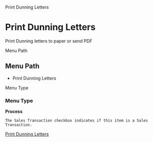 
Print Dunning Letters
# Print Dunning Letters


Print Dunning letters to paper or send PDF

Menu Path
## Menu Path



- Print Dunning Letters

Menu Type
### Menu Type

**Process**

```
The Sales Transaction checkbox indicates if this item is a Sales Transaction.
```

[Print Dunning Letters](../../functional-guide/process/process-c_dunningprint.md)